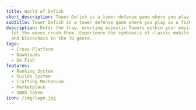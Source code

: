 ```yaml
---
title: World of Defish
short_description: Tower Defish is a tower defense game where you play as a fish
subtitle: Tower Defish is a tower defense game where you play as a fish
description: Enter the fray, erecting majestic Towers within your empire. Don't
  let the waves crush them. Experience the symbiosis of classic mobile 3D gaming
  and blockchain in the TD genre.
tags:
  - Cross-Platform
  - Downloads
  - De Fish
features:
  - Ranking System
  - Guilds System
  - Crafting Mechanism
  - Marketplace
  - $WOD Token
icon: /img/logo.jpg
---
```

